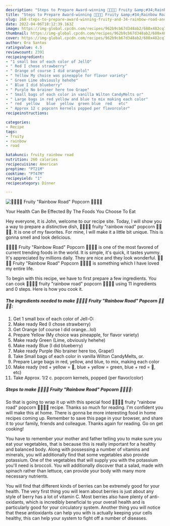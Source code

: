 ```yaml
---
description: "Steps to Prepare Award-winning 🍓🍊🍋🍇 Fruity &amp;#34;Rainbow Road&amp;#34; Popcorn 🍇🍋🍊🍎"
title: "Steps to Prepare Award-winning 🍓🍊🍋🍇 Fruity &amp;#34;Rainbow Road&amp;#34; Popcorn 🍇🍋🍊🍎"
slug: 268-steps-to-prepare-award-winning-fruity-and-34-rainbow-road-and-34-popcorn
date: 2022-04-06T18:12:39.163Z
image: https://img-global.cpcdn.com/recipes/962b9cb67d348ab2/680x482cq70/fruity-rainbow-road-popcorn-recipe-main-photo.jpg
thumbnail: https://img-global.cpcdn.com/recipes/962b9cb67d348ab2/680x482cq70/fruity-rainbow-road-popcorn-recipe-main-photo.jpg
cover: https://img-global.cpcdn.com/recipes/962b9cb67d348ab2/680x482cq70/fruity-rainbow-road-popcorn-recipe-main-photo.jpg
author: Ora Santos
ratingvalue: 4.5
reviewcount: 2391
recipeingredient:
- "1 small box of each color of JellO"
- " Red I chose strawberry"
- " Orange of course I did orangelol"
- " Yellow My choice was pineapple for flavor variety"
- " Green Lime obviously hehehe"
- " Blue I did blueberry"
- " Purple No brainer here too Grape"
- " Small bags of each color in vanilla Wilton CandyMelts or"
- " Large bags in red yellow and blue to mix making each color"
- " red  yellow   blue  yellow  green blue  red   etc"
- " Approx 12 c popcorn kernels popped per flavorcolor"
recipeinstructions:

categories:
- Recipe
tags:
- fruity
- rainbow
- road

katakunci: fruity rainbow road 
nutrition: 260 calories
recipecuisine: American
preptime: "PT21M"
cooktime: "PT47M"
recipeyield: "1"
recipecategory: Dinner

---
```



![🍓🍊🍋🍇 Fruity &#34;Rainbow Road&#34; Popcorn 🍇🍋🍊🍎](https://img-global.cpcdn.com/recipes/962b9cb67d348ab2/680x482cq70/fruity-rainbow-road-popcorn-recipe-main-photo.jpg)

Your Health Can Be Effected By The Foods You Choose To Eat

Hey everyone, it is John, welcome to our recipe site. Today, I will show you a way to prepare a distinctive dish, 🍓🍊🍋🍇 fruity &#34;rainbow road&#34; popcorn 🍇🍋🍊🍎. It is one of my favorites. For mine, I will make it a little bit unique. This is gonna smell and look delicious.



🍓🍊🍋🍇 Fruity &#34;Rainbow Road&#34; Popcorn 🍇🍋🍊🍎 is one of the most favored of current trending foods in the world. It is simple, it's quick, it tastes yummy. It's appreciated by millions daily. They are nice and they look wonderful. 🍓🍊🍋🍇 Fruity &#34;Rainbow Road&#34; Popcorn 🍇🍋🍊🍎 is something which I have loved my entire life.


To begin with this recipe, we have to first prepare a few ingredients. You can cook 🍓🍊🍋🍇 fruity &#34;rainbow road&#34; popcorn 🍇🍋🍊🍎 using 11 ingredients and 0 steps. Here is how you cook it.

<!--inarticleads1-->

##### The ingredients needed to make 🍓🍊🍋🍇 Fruity &#34;Rainbow Road&#34; Popcorn 🍇🍋🍊🍎:

1. Get 1 small box of each color of Jell-O:
1. Make ready  Red (I chose strawberry)
1. Get  Orange (of course I did orange...lol)
1. Prepare  Yellow (My choice was pineapple, for flavor variety)
1. Make ready  Green (Lime, obviously hehehe)
1. Make ready  Blue (I did blueberry)
1. Make ready  Purple (No brainer here too, Grape!)
1. Take  Small bags of each color in vanilla Wilton CandyMelts, or.
1. Prepare  Large bags in red, yellow, and blue, to mix, making each color
1. Make ready  (red + yellow = 🍊, blue + yellow = green, blue + red = 🍇, etc)
1. Take  Approx. 1/2 c. popcorn kernels, popped (per flavor/color)




<!--inarticleads2-->

##### Steps to make 🍓🍊🍋🍇 Fruity &#34;Rainbow Road&#34; Popcorn 🍇🍋🍊🍎:





So that is going to wrap it up with this special food 🍓🍊🍋🍇 fruity &#34;rainbow road&#34; popcorn 🍇🍋🍊🍎 recipe. Thanks so much for reading. I'm confident you will make this at home. There is gonna be more interesting food in home recipes coming up. Remember to save this page in your browser, and share it to your family, friends and colleague. Thanks again for reading. Go on get cooking!

You have to remember your mother and father telling you to make sure you eat your vegetables, that is because this is really important for a healthy and balanced body. Along with possessing a number of vitamins and minerals, you will additionally find that some vegetables also provide potassium. One of the vegetables that will supply you with the potassium you'll need is broccoli. You will additionally discover that a salad, made with spinach rather than lettuce, can provide your body with many more necessary nutrients.

You will find that different kinds of berries can be extremely good for your health. The very first thing you will learn about berries is just about any style of berry has a lot of vitamin C. Most berries also have plenty of anti-oxidants, which is incredibly beneficial to your overall health and is particularly good for your circulatory system. Another thing you will notice that these antioxidants can help you with is actually keeping your cells healthy, this can help your system to fight off a number of diseases.
